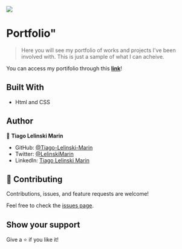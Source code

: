 ![](https://img.shields.io/badge/Microverse-blueviolet)

# Portfolio"

> Here you will see my portfolio of works and projects I've been involved with. This is just a sample of what I can acheive.

You can access my portifolio through this [**link**](https://tiago-lelinski-marin.github.io/myPortfolio/)!
## Built With

- Html and CSS

## Author

👤 **Tiago Lelinski Marin**

- GitHub: [@Tiago-Lelinski-Marin](https://github.com/Tiago-Lelinski-Marin)
- Twitter: [@LelinskiMarin](https://twitter.com/LelinskiMarin)
- LinkedIn: [Tiago Lelinski Marin](https://www.linkedin.com/in/tiago-lelinski-marin)

## 🤝 Contributing

Contributions, issues, and feature requests are welcome!

Feel free to check the [issues page](../../issues/).

## Show your support

Give a ⭐️ if you like it!
